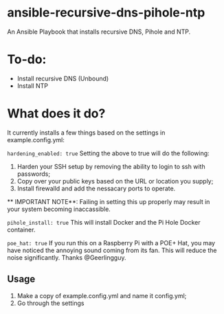 # ansible-recursive-dns-pihole-ntp
An Ansible Playbook that installs recursive DNS, Pihole and NTP.

# To-do:
- Install recursive DNS (Unbound)
- Install NTP

# What does it do?
It currently installs a few things based on the settings in example.config.yml:

`hardening_enabled: true`
Setting the above to true will do the following:

1. Harden your SSH setup by removing the ability to login to ssh with passwords;
2. Copy over your public keys based on the URL or location you supply;
3. Install firewalld and add the nessacary ports to operate.

** IMPORTANT NOTE**: Failing in setting this up properly may result in your system becoming inaccassible.

`pihole_install: true`
This will install Docker and the Pi Hole Docker container.

`poe_hat: true`
If you run this on a Raspberry Pi with a POE+ Hat, you may have noticed the annoying sound coming from its fan. This will reduce the noise significantly. Thanks @Geerlingguy.


## Usage

1. Make a copy of example.config.yml and name it config.yml;
2. Go through the settings 